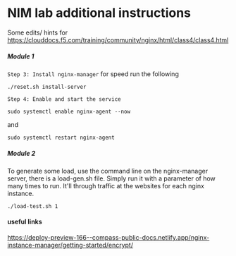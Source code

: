 # NIM lab additional instructions

Some edits/ hints for  https://clouddocs.f5.com/training/community/nginx/html/class4/class4.html 
##### Module 1 
`Step 3: Install nginx-manager`
for speed run the following
```
./reset.sh install-server
```

`Step 4: Enable and start the service`
```
sudo systemctl enable nginx-agent --now
```
and
```
sudo systemctl restart nginx-agent
```
##### Module 2
To generate some load, use the command line on the nginx-manager server, there is a load-gen.sh file.  Simply run it with a parameter of how many times to run.  It'll through traffic at the websites for each nginx instance.
```
./load-test.sh 1
```

#### useful links 
https://deploy-preview-166--compass-public-docs.netlify.app/nginx-instance-manager/getting-started/encrypt/
